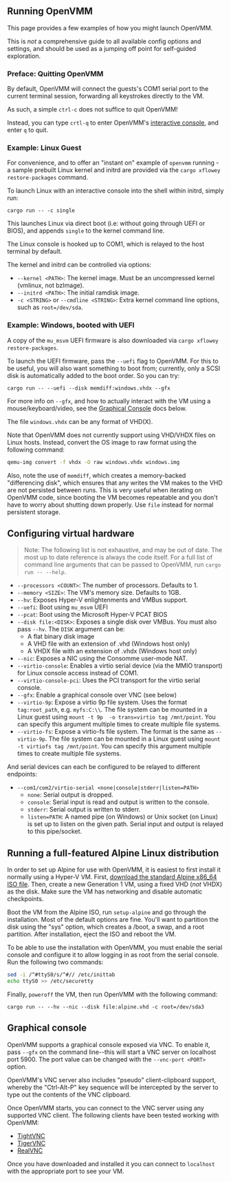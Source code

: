 
## Running OpenVMM

This page provides a few examples of how you might launch OpenVMM.

This is _not_ a comprehensive guide to all available config options and
settings, and should be used as a jumping off point for self-guided exploration.

### Preface: Quitting OpenVMM

By default, OpenVMM will connect the guests's COM1 serial port to the current
terminal session, forwarding all keystrokes directly to the VM.

As such, a simple `ctrl-c` does not suffice to quit OpenVMM!

Instead, you can type `crtl-q` to enter OpenVMM's
[interactive console](./diag/interactive_console.md), and enter `q` to quit.

### Example: Linux Guest

For convenience, and to offer an "instant on" example of `openvmm` running - a
sample prebuilt Linux kernel and initrd are provided via the `cargo xflowey
restore-packages` command.

To launch Linux with an interactive console into the shell within initrd, simply
run:

```shell
cargo run -- -c single
```

This launches Linux via direct boot (i.e: without going through UEFI or BIOS),
and appends `single` to the kernel command line.

The Linux console is hooked up to COM1, which is relayed to the host terminal by
default.

The kernel and initrd can be controlled via options:

* `--kernel <PATH>`: The kernel image. Must be an uncompressed kernel (vmlinux, not bzImage).
* `--initrd <PATH>`: The initial ramdisk image.
* `-c <STRING>` or `--cmdline <STRING>`: Extra kernel command line options, such as `root=/dev/sda`.

### Example: Windows, booted with UEFI

A copy of the `mu_msvm` UEFI firmware is also downloaded via `cargo xflowey restore-packages`.

To launch the UEFI firmware, pass the `--uefi` flag to OpenVMM. For this to be
useful, you will also want something to boot from; currently, only a SCSI disk
is automatically added to the boot order. So you can try:

```shell
cargo run -- --uefi --disk memdiff:windows.vhdx --gfx
```

For more info on `--gfx`, and how to actually interact with the VM using a
mouse/keyboard/video, see the [Graphical Console](#graphical-console) docs
below.

The file `windows.vhdx` can be any format of VHD(X).

Note that OpenVMM does not currently support using VHD/VHDX files on Linux
hosts. Instead, convert the OS image to raw format using the following command:

```bash
qemu-img convert -f vhdx -O raw windows.vhdx windows.img
```

Also, note the use of `memdiff`, which creates a memory-backed "differencing disk",
which ensures that any writes the VM makes to the VHD are not persisted between
runs. This is very useful when iterating on OpenVMM code, since booting the VM
becomes repeatable and you don't have to worry about shutting down properly. Use
`file` instead for normal persistent storage.

## Configuring virtual hardware

> Note: The following list is not exhaustive, and may be out of date. The most
> up to date reference is always the code itself. For a full list of command
> line arguments that can be passed to OpenVMM, run `cargo run -- --help`.

* `--processors <COUNT>`: The number of processors. Defaults to 1.
* `--memory <SIZE>`: The VM's memory size. Defaults to 1GB.
* `--hv`: Exposes Hyper-V enlightenments and VMBus support.
* `--uefi`: Boot using `mu_msvm` UEFI
* `--pcat`: Boot using the Microsoft Hyper-V PCAT BIOS
* `--disk file:<DISK>`: Exposes a single disk over VMBus. You must also pass `--hv`. The `DISK` argument can be:
  * A flat binary disk image
  * A VHD file with an extension of .vhd (Windows host only)
  * A VHDX file with an extension of .vhdx (Windows host only)
* `--nic`: Exposes a NIC using the Consomme user-mode NAT.
* `--virtio-console`: Enables a virtio serial device (via the MMIO transport) for Linux console access instead of COM1.
* `--virtio-console-pci`: Uses the PCI transport for the virtio serial console.
* `--gfx`: Enable a graphical console over VNC (see below)
* `--virtio-9p`: Expose a virtio 9p file system. Uses the format `tag:root_path`, e.g. `myfs:C:\\`.
  The file system can be mounted in a Linux guest using `mount -t 9p  -o trans=virtio tag /mnt/point`.
  You can specify this argument multiple times to create multiple file systems.
* `--virtio-fs`: Expose a virtio-fs file system. The format is the same as `--virtio-9p`. The
  file system can be mounted in a Linux guest using `mount -t virtiofs tag /mnt/point`.
  You can specify this argument multiple times to create multiple file systems.

And serial devices can each be configured to be relayed to different endpoints:

* `--com1/com2/virtio-serial <none|console|stderr|listen=PATH>`
    * `none`: Serial output is dropped.
    * `console`: Serial input is read and output is written to the console.
    * `stderr`: Serial output is written to stderr.
    * `listen=PATH`: A named pipe (on Windows) or Unix socket (on Linux) is set
      up to listen on the given path. Serial input and output is relayed to this
      pipe/socket.

## Running a full-featured Alpine Linux distribution

In order to set up Alpine for use with OpenVMM, it is easiest to first install it
normally using a Hyper-V VM. First, [download the standard Alpine x86_64 ISO
file](https://www.alpinelinux.org/downloads/). Then, create a new Generation 1
VM, using a fixed VHD (*not* VHDX) as the disk. Make sure the VM has networking
and disable automatic checkpoints.

Boot the VM from the Alpine ISO, run `setup-alpine` and go through the
installation. Most of the default options are fine. You'll want to partition the
disk using the "sys" option, which creates a /boot, a swap, and a root
partition. After installation, eject the ISO and reboot the VM.

To be able to use the installation with OpenVMM, you must enable the serial
console and configure it to allow logging in as root from the serial console.
Run the following two commands:

```bash
sed -i /^#ttyS0/s/^#// /etc/inittab
echo ttyS0 >> /etc/securetty
```

Finally, `poweroff` the VM, then run OpenVMM with the following command:

```shell
cargo run -- --hv --nic --disk file:alpine.vhd -c root=/dev/sda3
```

## Graphical console

OpenVMM supports a graphical console exposed via VNC. To enable it, pass `--gfx`
on the command line--this will start a VNC server on localhost port 5900. The
port value can be changed with the `--vnc-port <PORT>` option.

OpenVMM's VNC server also includes "pseudo" client-clipboard support, whereby the
"Ctrl-Alt-P" key sequence will be intercepted by the server to type out the
contents of the VNC clipboard.

Once OpenVMM starts, you can connect to the VNC server using any supported VNC
client. The following clients have been tested working with OpenVMM:
* [TightVNC](https://www.tightvnc.com/download.php)
* [TigerVNC](https://github.com/TigerVNC/tigervnc)
* [RealVNC](https://www.realvnc.com/en/?lai_sr=0-4&lai_sl=l)

Once you have downloaded and installed it you can connect to `localhost` with
the appropriate port to see your VM.
